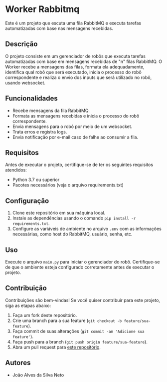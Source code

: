 # Worker Rabbitmq

Este é um projeto que escuta uma fila RabbitMQ e executa tarefas automatizadas com base nas mensagens recebidas.

## Descrição

O projeto consiste em um gerenciador de robôs que executa tarefas automatizadas com base em mensagens recebidas de "n" filas RabbitMQ. O Worker recebe a mensagens das filas, formata ela adequadamente, identifica qual robô que será executado, inicia o processo do robô correspondente e realiza o envio dos inputs que será utilizado no robô, usando websocket.

## Funcionalidades

- Recebe mensagens da fila RabbitMQ.
- Formata as mensagens recebidas e inicia o processo do robô correspondente.
- Envia mensagens para o robô por meio de um websocket.
- Trata erros e registra logs.
- Envia notificação por e-mail caso de falhe ao consumir a fila.

## Requisitos

Antes de executar o projeto, certifique-se de ter os seguintes requisitos atendidos:

- Python 3.7 ou superior
- Pacotes necessários (veja o arquivo requirements.txt)

## Configuração

1. Clone este repositório em sua máquina local.
2. Instale as dependências usando o comando `pip install -r requirements.txt`.
3. Configure as variáveis de ambiente no arquivo `.env` com as informações necessárias, como host do RabbitMQ, usuário, senha, etc.

## Uso

Execute o arquivo `main.py` para iniciar o gerenciador do robô. Certifique-se de que o ambiente esteja configurado corretamente antes de executar o projeto.

## Contribuição

Contribuições são bem-vindas! Se você quiser contribuir para este projeto, siga as etapas abaixo:

1. Faça um fork deste repositório.
2. Crie uma branch para a sua feature (`git checkout -b feature/sua-feature`).
3. Faça commit de suas alterações (`git commit -am 'Adicione sua feature'`).
4. Faça push para a branch (`git push origin feature/sua-feature`).
5. Abra um pull request para [este repositório](https://github.com/joaoauvs/worker-rabbitmq).

## Autores

- João Alves da Silva Neto
